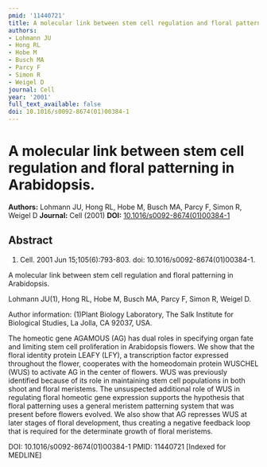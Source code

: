 ```yaml
---
pmid: '11440721'
title: A molecular link between stem cell regulation and floral patterning in Arabidopsis.
authors:
- Lohmann JU
- Hong RL
- Hobe M
- Busch MA
- Parcy F
- Simon R
- Weigel D
journal: Cell
year: '2001'
full_text_available: false
doi: 10.1016/s0092-8674(01)00384-1
---
```


# A molecular link between stem cell regulation and floral patterning in Arabidopsis.
**Authors:** Lohmann JU, Hong RL, Hobe M, Busch MA, Parcy F, Simon R, Weigel D
**Journal:** Cell (2001)
**DOI:** [10.1016/s0092-8674(01)00384-1](https://doi.org/10.1016/s0092-8674(01)00384-1)

## Abstract

1. Cell. 2001 Jun 15;105(6):793-803. doi: 10.1016/s0092-8674(01)00384-1.

A molecular link between stem cell regulation and floral patterning in 
Arabidopsis.

Lohmann JU(1), Hong RL, Hobe M, Busch MA, Parcy F, Simon R, Weigel D.

Author information:
(1)Plant Biology Laboratory, The Salk Institute for Biological Studies, La 
Jolla, CA 92037, USA.

The homeotic gene AGAMOUS (AG) has dual roles in specifying organ fate and 
limiting stem cell proliferation in Arabidopsis flowers. We show that the floral 
identity protein LEAFY (LFY), a transcription factor expressed throughout the 
flower, cooperates with the homeodomain protein WUSCHEL (WUS) to activate AG in 
the center of flowers. WUS was previously identified because of its role in 
maintaining stem cell populations in both shoot and floral meristems. The 
unsuspected additional role of WUS in regulating floral homeotic gene expression 
supports the hypothesis that floral patterning uses a general meristem 
patterning system that was present before flowers evolved. We also show that AG 
represses WUS at later stages of floral development, thus creating a negative 
feedback loop that is required for the determinate growth of floral meristems.

DOI: 10.1016/s0092-8674(01)00384-1
PMID: 11440721 [Indexed for MEDLINE]
